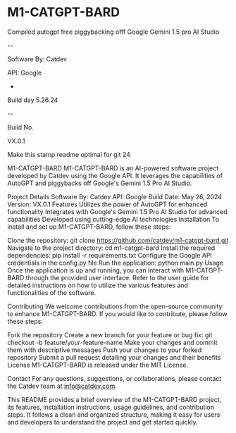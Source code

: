 
# M1-CATGPT-BARD

Compiled autogpt free piggybacking offf Google Gemini 1.5 pro AI Studio

--

Software By: Catdev

API: Google

-

Build day 5.26.24

--

Build No.

VX.0.1

Make this stamp readme optimal for git 24

M1-CATGPT-BARD
M1-CATGPT-BARD is an AI-powered software project developed by Catdev using the Google API. It leverages the capabilities of AutoGPT and piggybacks off Google's Gemini 1.5 Pro AI Studio.

Project Details
Software By: Catdev
API: Google
Build Date: May 26, 2024
Version: VX.0.1
Features
Utilizes the power of AutoGPT for enhanced functionality
Integrates with Google's Gemini 1.5 Pro AI Studio for advanced capabilities
Developed using cutting-edge AI technologies
Installation
To install and set up M1-CATGPT-BARD, follow these steps:

Clone the repository: git clone https://github.com/catdev/m1-catgpt-bard.git
Navigate to the project directory: cd m1-catgpt-bard
Install the required dependencies: pip install -r requirements.txt
Configure the Google API credentials in the config.py file
Run the application: python main.py
Usage
Once the application is up and running, you can interact with M1-CATGPT-BARD through the provided user interface. Refer to the user guide for detailed instructions on how to utilize the various features and functionalities of the software.

Contributing
We welcome contributions from the open-source community to enhance M1-CATGPT-BARD. If you would like to contribute, please follow these steps:

Fork the repository
Create a new branch for your feature or bug fix: git checkout -b feature/your-feature-name
Make your changes and commit them with descriptive messages
Push your changes to your forked repository
Submit a pull request detailing your changes and their benefits
License
M1-CATGPT-BARD is released under the MIT License.

Contact
For any questions, suggestions, or collaborations, please contact the Catdev team at info@catdev.com.

This README provides a brief overview of the M1-CATGPT-BARD project, its features, installation instructions, usage guidelines, and contribution steps. It follows a clean and organized structure, making it easy for users and developers to understand the project and get started quickly.
